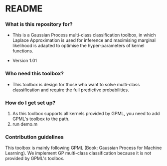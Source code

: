 # README #

### What is this repository for? ###

* This is a Gaussian Process multi-class classification toolbox, in which Laplace Approximation is used for inference and maximising marginal likelihood is adapted to optimise the hyper-parameters of kernel functions.

* Version 1.01

### Who need this toolbox? ###

* This toolbox is design for those who want to solve multi-class classification and require the full predictive probabilities.

### How do I get set up? ###

1) As this toolbox supports all kernels provided by GPML, you need to add GPML's toolbox to the path. 
2) run demo.m

### Contribution guidelines ###

This toolbox is mainly following GPML (Book: Gaussian Process for Machine Learning). We implement GP multi-class classification because it is not provided by GPML's toolbox.
